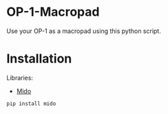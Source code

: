 # OP-1-Macropad
Use your OP-1 as a macropad using this python script.

# Installation 

Libraries:
- [Mido](https://github.com/mido/mido/tree/stable)

```bash
pip install mido
```
